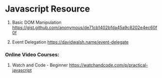 # Javascript Resource

1. Basic DOM Manipulation
https://gist.github.com/anonymous/de71cb1402bfda45a9c8202e4ec60f0f

2. Event Delegation
https://davidwalsh.name/event-delegate

### Online Video Courses:
1. Watch and Code - Beginner
https://watchandcode.com/p/practical-javascript
